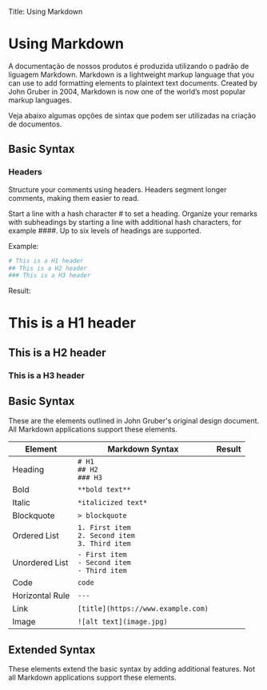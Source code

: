Title: Using Markdown

# Using Markdown

A documentação de nossos produtos é produzida utilizando o padrão de liguagem Markdown. Markdown is a lightweight markup language that you can use to add formatting elements to plaintext text documents. Created by John Gruber in 2004, Markdown is now one of the world’s most popular markup languages.

Veja abaixo algumas opções de sintax que podem ser utilizadas na criação de documentos.

## Basic Syntax

### Headers
Structure your comments using headers. Headers segment longer comments, making them easier to read.

Start a line with a hash character # to set a heading. Organize your remarks with subheadings by starting a line with additional hash characters, for example ####. Up to six levels of headings are supported.

Example:

```sh
# This is a H1 header
## This is a H2 header
### This is a H3 header
```

Result:

# This is a H1 header
## This is a H2 header
### This is a H3 header

## Basic Syntax

These are the elements outlined in John Gruber's original design document. All Markdown applications support these elements.

| Element | Markdown Syntax | Result |
|---------|-----------------| ---- |
| Heading | `# H1` <br/> `## H2` <br/> `### H3` | |
| Bold | `**bold text**`| |
|Italic	| `*italicized text*` | |
|Blockquote	| `> blockquote` | |
|Ordered List |	`1. First item` <br/> `2. Second item` <br/> `3. Third item` | |
|Unordered List	| `- First item` <br/> `- Second item` <br/> `- Third item` | |
| Code | `code` | |
| Horizontal Rule | ``---`` | |
| Link | `[title](https://www.example.com)`| |
| Image | `![alt text](image.jpg)` | |


## Extended Syntax

These elements extend the basic syntax by adding additional features. Not all Markdown applications support these elements.

